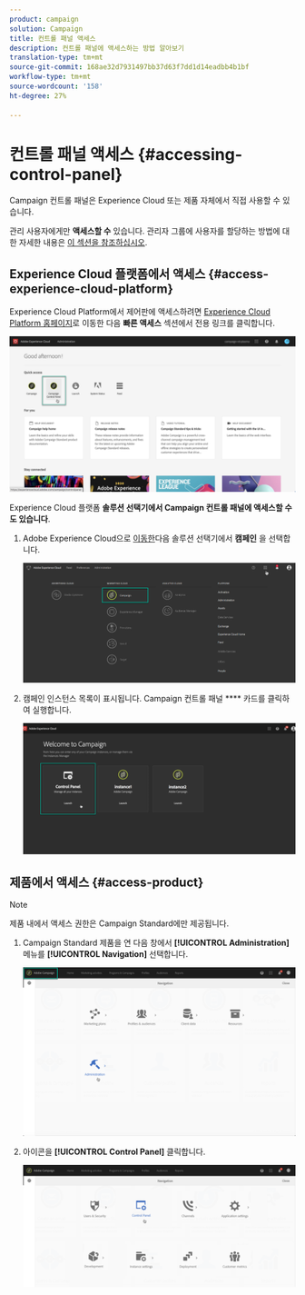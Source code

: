 ```yaml
---
product: campaign
solution: Campaign
title: 컨트롤 패널 액세스
description: 컨트롤 패널에 액세스하는 방법 알아보기
translation-type: tm+mt
source-git-commit: 168ae32d7931497bb37d63f7dd1d14eadbb4b1bf
workflow-type: tm+mt
source-wordcount: '158'
ht-degree: 27%

---
```



# 컨트롤 패널 액세스 {#accessing-control-panel}

Campaign 컨트롤 패널은 Experience Cloud 또는 제품 자체에서 직접 사용할 수 있습니다.

관리 사용자에게만 **액세스할 수** 있습니다. 관리자 그룹에 사용자를 할당하는 방법에 대한 자세한 내용은 [이 섹션을 참조하십시오](../../discover/using/managing-permissions.md).

## Experience Cloud 플랫폼에서 액세스 {#access-experience-cloud-platform}

Experience Cloud Platform에서 제어판에 액세스하려면 [Experience Cloud Platform 홈페이지](https://experiencecloud.adobe.com/)로 이동한 다음 **빠른 액세스** 섹션에서 전용 링크를 클릭합니다.

![](assets/do-not-localize/quickaccess.png)

Experience Cloud 플랫폼 **솔루션 선택기에서 Campaign 컨트롤 패널에 액세스할 수도 있습니다**.

1. Adobe Experience Cloud으로 [이동한](https://experiencecloud.adobe.com/)다음 솔루션 선택기에서 **캠페인** 을 선택합니다.

   ![](assets/do-not-localize/control_panel_access1.png)

1. 캠페인 인스턴스 목록이 표시됩니다. Campaign 컨트롤 패널 **** 카드를 클릭하여 실행합니다.

   ![](assets/do-not-localize/control_panel_access2.png)

## 제품에서 액세스 {#access-product}

>[!NOTE]
>
>제품 내에서 액세스 권한은 Campaign Standard에만 제공됩니다.

1. Campaign Standard 제품을 연 다음 창에서 **[!UICONTROL Administration]** 메뉴를 **[!UICONTROL Navigation]** 선택합니다.

   ![](assets/control_panel_access3.png)

1. 아이콘을 **[!UICONTROL Control Panel]** 클릭합니다.

   ![](assets/control_panel_access4.png)
